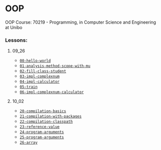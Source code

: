 # OOP
OOP Course: 70219 - Programming, in Computer Science and Engineering at Unibo

### Lessons:
1. 09_26
    * [`00-hello-world`](https://github.com/pallax03/OOP/tree/master/Lezioni/09_26/00-hello-world)
    * [`01-analysis-method-scope-with-mu`](https://github.com/pallax03/OOP/tree/master/Lezioni/09_26/01-analysis-method-scope-with-mu)
    * [`02-fill-class-student`](https://github.com/pallax03/OOP/tree/master/Lezioni/09_26/02-fill-class-student)
    * [`03-impl-complexnum`](https://github.com/pallax03/OOP/tree/master/Lezioni/09_26/03-impl-complexnum)
    * [`04-impl-calculator`](https://github.com/pallax03/OOP/tree/master/Lezioni/09_26/04-impl-calculator)
    * [`05-train`](https://github.com/pallax03/OOP/tree/master/Lezioni/09_26/05-train)
    * [`06-impl-complexnum-calculator`](https://github.compallax03/OOP/treemaster/Lezioni/09_26/06-impl-complexnum-calculator)

2. 10_02
    * [`20-compilation-basics`](https://github.com/pallax03/OOP/tree/master/Lezioni/10_02/20-compilation-basics)
    * [`21-compilation-with-packages`](https://github.com/pallax03/OOP/tree/master/Lezioni/10_02/21-compilation-with-packages)
    * [`22-compilation-classpath`](https://github.com/pallax03/OOP/tree/master/Lezioni/10_02/22-compilation-classpath)
    * [`23-reference-value`](https://github.com/pallax03/OOP/tree/master/Lezioni/10_02/23-reference-value)
    * [`24-program-arguments`](https://github.com/pallax03/OOP/tree/master/Lezioni/10_02/24-program-arguments)
    * [`25-program-arguments`](https://github.com/pallax03/OOP/tree/master/Lezioni/10_02/25-program-arguments)
    * [`26-array`](https://github.com/pallax03/OOP/tree/master/Lezioni/10_02/26-array)

